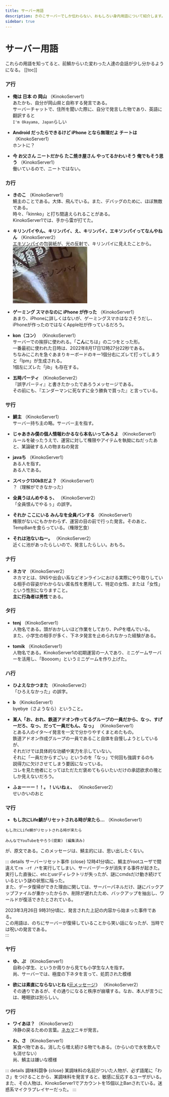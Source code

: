 ```yaml
---
title: サーバー用語
description: きのこサーバーでしか伝わらない、おもしろい身内用語について紹介します。
sidebar: true
---
```

# サーバー用語
これらの用語を知ってると、前鯖からいた変わった人達の会話が少し分かるようになる。
[[toc]]

### ア行
* **俺は 日本 の 岡山** （KinokoServer1）<br>
あたかも、自分が岡山県と自称する発言である。<br>
サーバーチャットで、住所を聞いた際に、自分で発言した物であり、英語に翻訳すると<br>
`I'm Okayama, Japan`らしい

* **Android だったらできるけど iPhone となら無理だよ チートは** （KinokoServer1）<br>
ホントに？

* **今 お父さん ニートだから たこ焼き屋さん やってるかわいそう 俺でもそう思う** （KinokoServer1）<br>
働いているので、ニートではない。

### カ行
* **きのこ** （KinokoServer1）<br>
鯖主のことである。大体、飛んでいる。また、デバッグのために、ほぼ無敵である。<br>
時々、「kinnko」と打ち間違えられることがある。<br>
KinokoServer1では、手から雷が打てた。

* **キリンパイやん、キリンパイ、え、キリンパイ、エキソンパイってなんやねん** （KinokoServer2）<br>
[エキソンパイ](https://www.sanmangoku.co.jp/products/ekisonpai/)の包装紙が、光の反射で、キリンパイに見えたことから。
![エキソンパイの画像](../images/serverword/ekisonpie.png)

* **ゲーミング スマホなのに iPhone が作った** （KinokoServer1）<br>
あまり、iPhoneに詳しくはないが、ゲーミングスマホはなさそうだし、iPhoneが作ったのではなくApple社が作っているだろう。

* **kon（コン）** （KinokoServer1）<br>
サーバーでの挨拶に使われる。「**こん**にちは」の二つをとった形。<br>
一番最初に使われた日時は、2022年8月17日12時27分22秒である。<br>
ちなみにこれを急ぐあまりキーボードのキー1個分右にズレて打ってしまうと「lpm」が生成される。<br>
1個左にズレた「jib」も存在する。

* **五時パーティ** （KinokoServer2）<br>
『誤字パーティ』と書きたかったであろうメッセージである。<br>
その前にも、『エンダーマンに死なずに全う勝負で買った』と言っている。

### サ行
* **鯖主** （KinokoServer1）<br>
サーバー持ち主の略。サーバー主を指す。

* **じゃあきみ僕の個人情報わかるなら本名いってみろよ** （KinokoServer1）<br>
ルールを破ったうえで、運営に対して権限やアイテムを執拗にねだったあと、某論破する人の物まねの発言

* **javaち** （KinokoServer1）<br>
ある人を指す。<br>
ある人である。

* **スペック130kBだよ？** （KinokoServer1）<br>
？（理解ができなかった）

* **全員うはんめやるぅ、** （KinokoServer2）  
「全員恨んでやるぅ」の誤字。

* **それか ここにいる みんなを全員バンする** （KinokoServer1）<br>
権限がないにもかかわらず、運営の目の前で行った発言。そのあと、TempBanを食らっている。（権限乞食）

* **それは池ないねー。** （KinokoServer2）<br>
近くに池があったらしいので、発言したらしい。おもろ。

### ナ行
* **ネカマ** （KinokoServer2）<br>
ネカマとは、SNSや出会い系などオンラインにおける実際にやり取りしている相手の容姿がわからない匿名性を悪用して、特定の女性、または「女性」という性別になりますこと。<br>
**主に行為者は男性**である。

### タ行
* **tenj** （KinokoServer1）<br>
人物名である。頭がおかしいほど作業をしており、PvPを嗜んでいる。<br>
また、小学生の相手が多く、下ネタ発言を止められなかった経験がある。<br>

* **tomik** （KinokoServer1）<br>
人物名である。KinokoServer1の初期運営の一人であり、ミニゲームサーバーを活用し、「Boooom」というミニゲームを作り上げた。

### ハ行
* **ひよえなかつまた** （KinokoServer2）<br>
「ひろえなかった」の誤字。

* **b** （KinokoServer1）<br>
byebye（さようなら）ということ。

* **某人「お、おれ、鉄道アドオン作ってるグループの一員だから、なっ、すげーだろ、なっ、だって一員だもん、なっ」** （KinokoServer1）<br>
とある人のイタ～イ発言を一文で分かりやすくまとめたもの。<br>
鉄道アドオン作成グループの一員であること自体を自慢しようとしているが、<br>
それだけでは具体的な功績や実力を示していない。<br>
それに「一員だからすごい」というのを「なっ」で何回も強調するのも<br>
説得力に欠けさせてしまう要因になっている。<br>
コレを見た他者にとってはただただ褒めてもらいたいだけの承認欲求の塊としか見えないだろう。

* **ふぉーーー！！。！いいねぇ、** （KinokoServer2）<br>
せいかいのおと

### マ行
* **もし次にLife鯖がリセットされる時が来たら...** （KinokoServer1）<br>
```
もし次にLife鯖がリセットされる時が来たら

みんなでYouTubeをやろう(提案) (編集済み)
```
が、原文である。このメッセージは、鯖主的には、思い出したくない。

::: details サーバーリセット事件 {close}
12時41分頃に、鯖主がrootユーザで間違えて`rm -rf /*`を実行してしまい、サーバーデータが消失する事件が起きた。  
実行した直後に、etcとusrディレクトリが失ったが、謎にcmdsだけ動き続けているという謎の状態に陥った。  
また、データ復帰ができた理由に関しては、サーバーパネルだけ、謎にバックアップファイルが重かったからか、削除が遅れたため、バックアップを抽出し、ワールドが復活できたとされている。  

2023年3月26日 9時31分頃に、発言された上記の内容から始まった事件である。  
この用語は、のちにサーバーが復帰していることから笑い話になったが、当時では呪いの発言である。  
:::

### ヤ行
* **ゆ、ぷ** （KinokoServer1）<br>
自称小学生、というか周りから見ても小学生な人を指す。<br>
尚、サーバーでは、極度の下ネタを言って、処罰された模様

* **欲には素直にならないとね** 《[元メッセージ](https://discord.com/channels/1274617838212218893/1332603981666717747/1346157720981475480)》 （KinokoServer2）<br>
その通りであるが、その通りになると秩序が崩壊する。なお、本人が言うには、睡眠欲は別らしい。

### ワ行
* **ワイあほ？** （KinokoServer2）<br>
冷静の戻るための言葉。[ネカマ](#ナ行)ニキが発言。

* **わ、さ** （KinokoServer1）<br>
某食べ物である。消したら増え続ける物でもある。（からいので水を飲んでも消せない）<br>
尚、鯖主は嫌いな模様

::: details 調味料闘争 {close}
某調味料の名前がついた人物が、必ず語尾に「わさ」をつけることから、某調味料を発言すると、敏感に反応するユーザがいる。  
また、その人物は、KinokoServer1でアカウントを15個以上Banされている。迷惑系マイクラプレイヤーだった。
:::